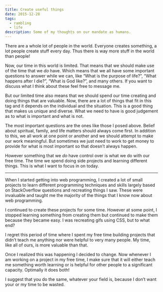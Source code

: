 ```yaml
---
title: Create useful things
date: 2015-12-28
tags:
  - rambling
  - life
description: Some of my thoughts on our mandate as humans.
---
```


There are a whole lot of people in the world. Everyone creates something, a lot people create stuff every day. Thus there is way more stuff in the world than people!

Now, our time in this world is limited. That means that we should make use of the time that we _do_ have. Which means that we all have some important questions to answer while we can, like “What is the purpose of life?”, “What happens after I die?”, “What is God like?”, and many others. If you want to discuss what I think about these feel free to message me.

But our limited time also means that we should spend our time creating and doing things that are valuable. Now, there are a lot of things that fit in this tag and it depends on the individual and the situation. This is a good thing that makes us unique and diverse. What we need to have is good judgement as to what is important and what is not.

The most important questions are the ones like those I posed above. Belief about spiritual, family, and life matters should always come first. In addition to this, we all work at one point or another and we should attempt to make our work meaningful. But sometimes we just need to work to get money to provide for what is most important so that doesn’t always happen.

However something that we _do_ have control over is what we do with our free time. The time we spend doing side projects and learning different things. This is what I want to focus in on today.

<hr>

When I started getting into web programming, I created a lot of small projects to learn different programming techniques and skills largely based on StackOverflow questions and recreating things I saw. These were invaluable and taught me the majority of the things that I know now about web programming.

I continued to create these projects for some time. However at some point, I stopped learning something from creating them but continued to make them because they became easy. I was recreating gifs using CSS, but to what end?

I regret this period of time where I spent my free time building projects that didn’t teach me anything nor were helpful to very many people. My time, like all of ours, is more valuable than that.

Once I realized this was happening I decided to change. Now whenever I am working on a project in my free time, I make sure that it will either teach me something worth learning or is helpful for other people to a significant capacity. Optimally it does both!

I suggest that you do the same, whatever your field is, because I don’t want your or my time to be wasted.
